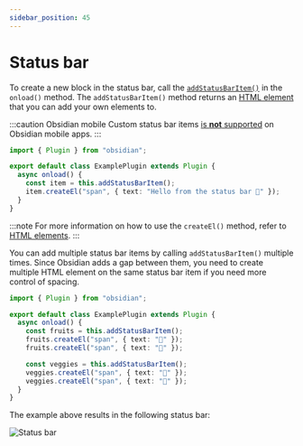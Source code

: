 ```yaml
---
sidebar_position: 45
---
```


# Status bar

To create a new block in the status bar, call the [`addStatusBarItem()`](../api/classes/Plugin_2.md#addstatusbaritem) in the `onload()` method. The `addStatusBarItem()` method returns an [HTML element](html-elements.md) that you can add your own elements to.

:::caution Obsidian mobile
Custom status bar items [is **not** supported](https://discord.com/channels/686053708261228577/707816848615407697/832321402106544179) on Obsidian mobile apps.
:::

```ts title="main.ts"
import { Plugin } from "obsidian";

export default class ExamplePlugin extends Plugin {
  async onload() {
    const item = this.addStatusBarItem();
    item.createEl("span", { text: "Hello from the status bar 👋" });
  }
}
```

:::note
For more information on how to use the `createEl()` method, refer to [HTML elements](html-elements.md).
:::

You can add multiple status bar items by calling `addStatusBarItem()` multiple times. Since Obsidian adds a gap between them, you need to create multiple HTML element on the same status bar item if you need more control of spacing.

```ts title="main.ts"
import { Plugin } from "obsidian";

export default class ExamplePlugin extends Plugin {
  async onload() {
    const fruits = this.addStatusBarItem();
    fruits.createEl("span", { text: "🍎" });
    fruits.createEl("span", { text: "🍌" });

    const veggies = this.addStatusBarItem();
    veggies.createEl("span", { text: "🥦" });
    veggies.createEl("span", { text: "🥬" });
  }
}
```

The example above results in the following status bar:

![Status bar](/images/status-bar.png)
